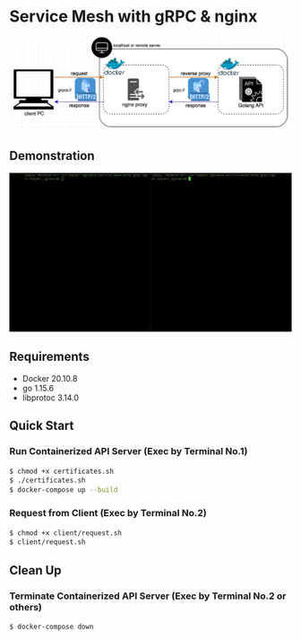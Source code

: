 # Service Mesh with gRPC & nginx

![Service Mesh with gRPC & nginx architecture diagram](./readme/architecture.png)

## Demonstration
![Build and Connect Demonstration](./readme/build_and_connect.gif)

## Requirements

- Docker   20.10.8
- go        1.15.6
- libprotoc 3.14.0

## Quick Start

### Run Containerized API Server (Exec by Terminal No.1)

```bash
$ chmod +x certificates.sh
$ ./certificates.sh
$ docker-compose up --build
```

### Request from Client (Exec by Terminal No.2)

```bash
$ chmod +x client/request.sh
$ client/request.sh
```

## Clean Up

### Terminate Containerized API Server (Exec by Terminal No.2 or others)

```bash
$ docker-compose down
```
